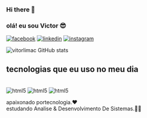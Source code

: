 ### Hi there 👋

### olá! eu sou Victor 😎

[![facebook](https://img.shields.io/badge/Facebook-1877F2?style=for-the-badge&logo=facebook&logoColor=white)](https://www.facebook.com/vitinhofacenovo/)
[![linkedin](https://img.shields.io/badge/LinkedIn-0077B5?style=for-the-badge&logo=linkedin&logoColor=white)](https://www.linkedin.com/in/victor-cavalcante-53ab6525b/)
[![instagram](https://img.shields.io/badge/Instagram-E4405F?style=for-the-badge&logo=instagram&logoColor=white)](https://www.instagram.com/viictor.cavalcantee/)

![vitorlimac GitHub stats](https://github-readme-stats.vercel.app/api?username=vitorlimac&show_icons=true&theme=radical)

## tecnologias que eu uso no meu dia 

<div style-"display: inline_block"> <br/>
<img align="center" alt="html5" src="https://img.shields.io/badge/HTML5-E34F26?style=for-the-badge&logo=html5&logoColor=white" />
<img align="center" alt="html5" src="https://img.shields.io/badge/CSS3-1572B6?style=for-the-badge&logo=css3&logoColor=white" />
<img align="center" alt="html5" src="https://img.shields.io/badge/JavaScript-F7DF1E?style=for-the-badge&logo=javascript&logoColor=black" />
<div>
  
  apaixonado portecnologia.❤️<br/>
  estudando Analise & Desenvolvimento De Sistemas.📘🙏 







